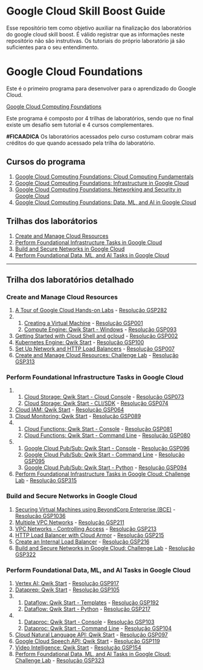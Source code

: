 # Google Cloud Skill Boost Guide

Esse repositório tem como objetivo auxiliar na finalização dos laboratórios do google cloud skill boost. É válido registrar que as informações neste repositório não são instrutivas. Os tutoriais do próprio laboratório já são suficientes para o seu entendimento.

# Google Cloud Foundations
Este é o primeiro programa para desenvolver para o aprendizado do Google Cloud.

[Google Cloud Computing Foundations](https://www.cloudskillsboost.google/paths/36?locale=en)

Este programa é composto por 4 trilhas de laboratórios, sendo que no final existe um desafio sem tutorial e 4 cursos complementares.

**#FICAADICA** Os laboratórios acessados pelo curso costumam cobrar mais créditos do que quando acessado pela trilha do laboratório.

## Cursos do programa
1. [Google Cloud Computing Foundations: Cloud Computing Fundamentals](https://www.cloudskillsboost.google/course_templates/153?locale=pt_BR)
2. [Google Cloud Computing Foundations: Infrastructure in Google Cloud](https://www.cloudskillsboost.google/course_templates/154?locale=pt_BR)
3. [Google Cloud Computing Foundations: Networking and Security in Google Cloud](https://www.cloudskillsboost.google/course_templates/155?locale=pt_BR)
4. [Google Cloud Computing Foundations: Data, ML, and AI in Google Cloud](https://www.cloudskillsboost.google/course_templates/156?locale=pt_BR)

## Trilhas dos laborátorios
1. [Create and Manage Cloud Resources](https://www.cloudskillsboost.google/quests/120?locale=en)
2. [Perform Foundational Infrastructure Tasks in Google Cloud](https://www.cloudskillsboost.google/quests/118?locale=en)
3. [Build and Secure Networks in Google Cloud](https://www.cloudskillsboost.google/quests/128?locale=en)
4. [Perform Foundational Data, ML, and AI Tasks in Google Cloud](https://www.cloudskillsboost.google/quests/117?locale=en)

___
## Trilha dos laboratórios detalhado
### Create and Manage Cloud Resources
1. [A Tour of Google Cloud Hands-on Labs](https://www.cloudskillsboost.google/focuses/2794?parent=catalog&locale=en) - [Resolução GSP282](/GSP282.md)
2.  1. [Creating a Virtual Machine](https://www.cloudskillsboost.google/focuses/3563?parent=catalog&locale=en) - [Resolução GSP001](/GSP001.md)
    2. [Compute Engine: Qwik Start - Windows](https://www.cloudskillsboost.google/focuses/560?parent=catalog&locale=en) - [Resolução GSP093](/GSP093.md)
3. [Getting Started with Cloud Shell and gcloud](https://www.cloudskillsboost.google/focuses/563?parent=catalog&locale=en) - [Resolução GSP002](/GSP002.md)
4. [Kubernetes Engine: Qwik Start](https://www.cloudskillsboost.google/focuses/878?parent=catalog&locale=en) - [Resolução GSP100](/GSP100.md)
5. [Set Up Network and HTTP Load Balancers](https://www.cloudskillsboost.google/focuses/12007?parent=catalog&locale=en) - [Resolução GSP007](/GSP007.md)
6. [Create and Manage Cloud Resources: Challenge Lab](https://www.cloudskillsboost.google/focuses/10258?parent=catalog&locale=en) - [Resolução GSP313](/GSP313.md)

### Perform Foundational Infrastructure Tasks in Google Cloud
1.  1. [Cloud Storage: Qwik Start - Cloud Console](https://www.cloudskillsboost.google/focuses/1760?parent=catalog&locale=en) - [Resolução GSP073](/GSP073.md)
    2. [Cloud Storage: Qwik Start - CLI/SDK](https://www.cloudskillsboost.google/focuses/569?parent=catalog&locale=en) - [Resolução GSP074](/GSP074.md)
2. [Cloud IAM: Qwik Start](https://www.cloudskillsboost.google/focuses/44159?parent=catalog&locale=en) - [Resolução GSP064](/GSP064.md)
3. [Cloud Monitoring: Qwik Start](https://www.cloudskillsboost.google/focuses/10599?parent=catalog&locale=en) - [Resolução GSP089](/GSP089.md)
4.  1. [Cloud Functions: Qwik Start - Console](https://www.cloudskillsboost.google/focuses/1763?parent=catalog&locale=en) - [Resolução GSP081](/GSP081.md)
    2. [Cloud Functions: Qwik Start - Command Line](https://www.cloudskillsboost.google/focuses/916?parent=catalog&locale=en) - [Resolução GSP080](/GSP080.md)
5.  1. [Google Cloud Pub/Sub: Qwik Start - Console](https://www.cloudskillsboost.google/focuses/3719?parent=catalog&locale=en) - [Resolução GSP096](/GSP096.md)
    2. [Google Cloud Pub/Sub: Qwik Start - Command Line](https://www.cloudskillsboost.google/focuses/925?parent=catalog&locale=en) - [Resolução GSP095](/GSP095.md)
    3. [Google Cloud Pub/Sub: Qwik Start - Python](https://www.cloudskillsboost.google/focuses/2775?parent=catalog&locale=en) - [Resolução GSP094](/GSP094.md)
6. [Perform Foundational Infrastructure Tasks in Google Cloud: Challenge Lab](https://www.cloudskillsboost.google/focuses/10379?parent=catalog&locale=en) - [Resolução GSP315](/GSP315.md)

### Build and Secure Networks in Google Cloud
1. [Securing Virtual Machines using BeyondCorp Enterprise (BCE)](https://www.cloudskillsboost.google/focuses/40544?parent=catalog&locale=en) - [Resolução GSP1036](/GSP1036.md)
2. [Multiple VPC Networks](https://www.cloudskillsboost.google/focuses/1230?parent=catalog&locale=en) - [Resolução GSP211](/GSP211.md)
3. [VPC Networks - Controlling Access](https://www.cloudskillsboost.google/focuses/1231?parent=catalog&locale=en) - [Resolução GSP213](/GSP213.md)
4. [HTTP Load Balancer with Cloud Armor](https://www.cloudskillsboost.google/focuses/1232?parent=catalog&locale=en) - [Resolução GSP215](/GSP215.md)
5. [Create an Internal Load Balancer](https://www.cloudskillsboost.google/focuses/1250?parent=catalog&locale=en) - [Resolução GSP216](/GSP216.md)
6. [Build and Secure Networks in Google Cloud: Challenge Lab](https://www.cloudskillsboost.google/focuses/12068?parent=catalog&locale=en) - [Resolução GSP322](/GSP322.md)

### Perform Foundational Data, ML, and AI Tasks in Google Cloud
1. [Vertex AI: Qwik Start](https://www.cloudskillsboost.google/focuses/18940?parent=catalog&locale=en) - [Resolução GSP917](/GSP917.md)
2. [Dataprep: Qwik Start](https://www.cloudskillsboost.google/focuses/584?parent=catalog&locale=en) - [Resolução GSP105](/GSP105.md)
3.  1. [Dataflow: Qwik Start - Templates](https://www.cloudskillsboost.google/focuses/1101?parent=catalog&locale=en) - [Resolução GSP192](/GSP192.md)
    2. [Dataflow: Qwik Start - Python](https://www.cloudskillsboost.google/focuses/1100?parent=catalog&locale=en) - [Resolução GSP217](/GSP217.md)
4.  1. [Dataproc: Qwik Start - Console](https://www.cloudskillsboost.google/focuses/586?parent=catalog&locale=en) - [Resolução GSP103](/GSP103.md)
    2. [Dataproc: Qwik Start - Command Line](https://www.cloudskillsboost.google/focuses/585?parent=catalog&locale=en) - [Resolução GSP104](/GSP104.md)
5. [Cloud Natural Language API: Qwik Start](https://www.cloudskillsboost.google/focuses/582?parent=catalog&locale=en) - [Resolução GSP097](/GSP097.md)
6. [Google Cloud Speech API: Qwik Start](https://www.cloudskillsboost.google/focuses/588?parent=catalog&locale=en) - [Resolução GSP119](/GSP119.md)
7. [Video Intelligence: Qwik Start](https://www.cloudskillsboost.google/focuses/603?parent=catalog&locale=en) - [Resolução GSP154](/GSP154.md)
8. [Perform Foundational Data, ML, and AI Tasks in Google Cloud: Challenge Lab](https://www.cloudskillsboost.google/focuses/11044?parent=catalog&locale=en) - [Resolução GSP323](/GSP323.md)
